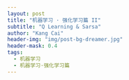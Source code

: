 ```yaml
---
layout: post
title: "机器学习 · 强化学习篇 II"
subtitle: "Q Learning & Sarsa"
author: "Kang Cai"
header-img: "img/post-bg-dreamer.jpg"
header-mask: 0.4
tags:
  - 机器学习
  - 机器学习·强化学习篇
---
```


